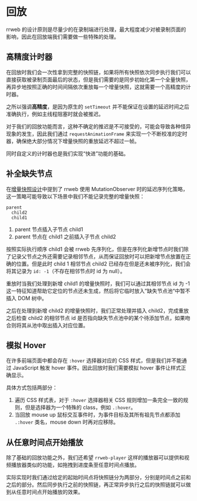 # 回放

rrweb 的设计原则是尽量少的在录制端进行处理，最大程度减少对被录制页面的影响，因此在回放端我们需要做一些特殊的处理。

## 高精度计时器

在回放时我们会一次性拿到完整的快照链，如果将所有快照依次同步执行我们可以直接获取被录制页面最后的状态，但是我们需要的是同步初始化第一个全量快照，再异步地按照正确的时间间隔依次重放每一个增量快照，这就需要一个高精度的计时器。

之所以强调**高精度**，是因为原生的 `setTimeout` 并不能保证在设置的延迟时间之后准确执行，例如主线程阻塞时就会被推迟。

对于我们的回放功能而言，这种不确定的推迟是不可接受的，可能会导致各种怪异现象的发生，因此我们通过 `requestAnimationFrame` 来实现一个不断校准的定时器，确保绝大部分情况下增量快照的重放延迟不超过一帧。

同时自定义的计时器也是我们实现“快进”功能的基础。

## 补全缺失节点

在[增量快照设计](./observer.md)中提到了 rrweb 使用 MutationObserver 时的延迟序列化策略，这一策略可能导致以下场景中我们不能记录完整的增量快照：

```
parent
  child2
  child1
```

1. parent 节点插入子节点 child1
2. parent 节点在 child1 之前插入子节点 child2

按照实际执行顺序 child1 会被 rrweb 先序列化，但是在序列化新增节点时我们除了记录父节点之外还需要记录相邻节点，从而保证回放时可以把新增节点放置在正确的位置。但是此时 child 1 相邻节点 child2 已经存在但是还未被序列化，我们会将其记录为 `id: -1`（不存在相邻节点时 id 为 null）。

重放时当我们处理到新增 child1 的增量快照时，我们可以通过其相邻节点 id 为 -1 这一特征知道帮助它定位的节点还未生成，然后将它临时放入”缺失节点池“中暂不插入 DOM 树中。

之后在处理到新增 child2 的增量快照时，我们正常处理并插入 child2，完成重放之后检查 child2 的相邻节点 id 是否指向缺失节点池中的某个待添加节点，如果吻合则将其从池中取出插入对应位置。

## 模拟 Hover

在许多前端页面中都会存在 `:hover` 选择器对应的 CSS 样式，但是我们并不能通过 JavaScript 触发 hover 事件。因此回放时我们需要模拟 hover 事件让样式正确显示。

具体方式包括两部分：

1. 遍历 CSS 样式表，对于 `:hover` 选择器相关 CSS 规则增加一条完全一致的规则，但是选择器为一个特殊的 class，例如 `.:hover`。
2. 当回放 mouse up 鼠标交互事件时，为事件目标及其所有祖先节点都添加 `.:hover` 类名，mouse down 时再对应移除。

## 从任意时间点开始播放

除了基础的回放功能之外，我们还希望 `rrweb-player` 这样的播放器可以提供和视频播放器类似的功能，如拖拽到进度条至任意时间点播放。

实际实现时我们通过给定的起始时间点将快照链分为两部分，分别是时间点之前和之后的部分。然后同步执行之前的快照链，再正常异步执行之后的快照链就可以做到从任意时间点开始播放的效果。

